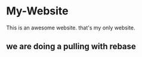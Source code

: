 # My-Website

This is an awesome website.
that's my only website.
## we are doing a pulling with rebase
